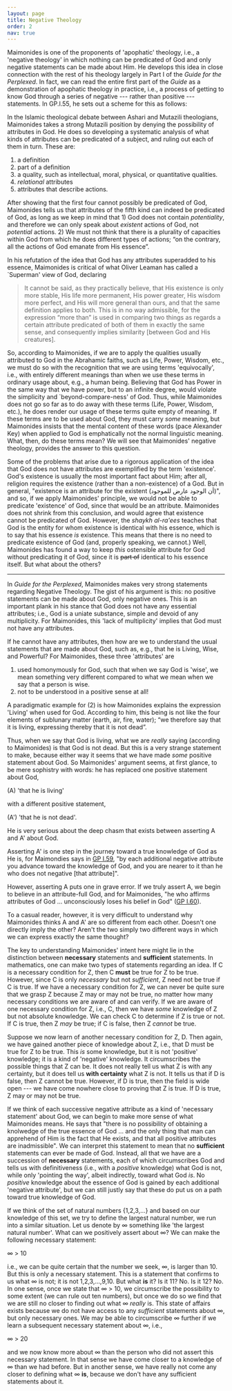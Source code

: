 ```yaml
---
layout: page
title: Negative Theology
order: 2
nav: true
---
```


Maimonides is one of the proponents of 'apophatic' theology, i.e., a 'negative theology' in which nothing can be predicated of God and only negative statements can be made about Him. He develops this idea in close connection with the rest of his theology largely in Part I of the _Guide for the Perplexed_. In fact, we can read the entire first part of the _Guide_ as a demonstration of apophatic theology in practice, i.e., a process of getting to know God through a series of negative --- rather than positive --- statements. In GP.I.55, he sets out a scheme for this as follows:

In the Islamic theological debate between Ashari and Mutazili theologians, Maimonides takes a strong Mutazili position by denying the possibility of attributes in God. He does so developing a systematic analysis of what kinds of attributes can be predicated of a subject, and ruling out each of them in turn. These are:
1. a definition
2. part of a definition
3. a quality, such as intellectual, moral, physical, or quantitative qualities.
4. _relational_ attributes
5. attributes that describe actions.

After showing that the first four cannot possibly be predicated of God, Maimonides tells us that attributes of the fifth kind can indeed be predicated of God, as long as we keep in mind that 1) God does not contain _potentiality_, and therefore we can only speak about _existent_ actions of God, not _potential_ actions. 2) We must not think that there is a plurality of capacities within God from which he does different types of actions; “on the contrary, all the actions of God emanate from His essence”.

In his refutation of the idea that God has any attributes superadded to his essence, Maimonides is critical of what Oliver Leaman has called a `Superman' view of God, declaring

> It cannot be said, as they practically believe, that His existence is only more stable, His life more permanent, His power greater, His wisdom more perfect, and His will more general than ours, and that the same definition applies to both. This is in no way admissible, for the expression “more than” is used in comparing two things as regards a certain attribute predicated of both of them in exactly the same sense, and consequently implies similarity [between God and His creatures]. 

So, according to Maimonides, if we are to apply the qualities usually attributed to God in the Abrahamic faiths, such as Life, Power, Wisdom, etc., we must do so with the recognition that we are using terms 'equivocally', i.e., with entirely different meanings than when we use these terms in ordinary usage about, e.g., a human being. Believing that God has Power in the same way that we have power, but to an infinite degree, would violate the simplicity and `beyond-compare-ness' of God. Thus, while Maimonides does not go so far as to do away with these terms (Life, Power, Wisdom, etc.), he does render our usage of these terms quite empty of meaning. If these terms are to be used about God, they must carry _some_ meaning, but Maimonides insists that the mental content of these words (pace Alexander Key) when applied to God is emphatically not the normal linguistic meaning. What, then, do these terms mean? We will see that Maimonides' negative theology, provides the answer to this question. 

Some of the problems that arise due to a rigorous application of the idea that God does not have attributes are exemplified by the term 'existence'. God's existence is usually the most important fact about Him; after all, religion requires the existence (rather than a non-existence) of a God. But in general, "existence is an attribute for the existent (أن الوجود عارض للموجود)", and so, if we apply Maimonides' principle, we would not be able to predicate 'existence' of God, since that would be an attribute. Maimonides does not shrink from this conclusion, and would agree that existence cannot be predicated of God. However, the _shaykh al-ra'ees_ teaches that God is the entity for whom existence is identical with his essence, which is to say that his essence _is_ existence. This means that there is no need to predicate existence of God (and, properly speaking, we cannot.) Well, Maimonides has found a way to keep _this_ ostensible attribute for God without predicating it of God, since it is ~~part of~~ identical to his essence itself. But what about the others?



---

In _Guide for the Perplexed_, Maimonides makes very strong statements regarding Negative Theology. The gist of his argument is this: no positive statements can be made about God, only negative ones. This is an important plank in his stance that God does not have any essential attributes; i.e., God is a uniate substance, simple and devoid of any multiplicity. For Maimonides, this 'lack of multiplicity' implies that God must not have any attributes.

If he cannot have any attributes, then how are we to understand the usual statements that are made about God, such as, e.g., that he is Living, Wise, and Powerful? For Maimonides, these three 'attributes' are
1. used homonymously for God, such that when we say God is 'wise', we mean something very different compared to what we mean when we say that a person is wise.
2. not to be understood in a positive sense at all! 

A paradigmatic example for (2) is how Maimonides explains the expression 'Living' when used for God. According to him, this being is not like the four elements of sublunary matter (earth, air, fire, water); “we therefore say that it is living, expressing thereby that it is not dead”.

Thus, when we say that God is living, what we are _really_ saying (according to Maimonides) is that God is not dead. But this is a very strange statement to make, because either way it seems that we have made _some_ positive statement about God. So Maimonides' argument seems, at first glance, to be mere sophistry with words: he has replaced one positive statement about God, 

(A) 'that he is living' 

with a different positive statement, 

(A') 'that he is not dead'. 

He is very serious about the deep chasm that exists between asserting A and A' about God. 

Asserting A' is one step in the journey toward a true knowledge of God as He is, for Maimondies says in [GP I.59](/Guide-Perplexed/summaries/I/ch59/), "by each additional negative attribute you advance toward the knowledge of God, and you are nearer to it than he who does not negative [that attribute]".

However, asserting A puts one in grave error. If we truly assert A, we begin to believe in an attribute-full God, and for Maimonides, "he who affirms attributes of God ... unconsciously loses his belief in God" ([GP I.60](/Guide-Perplexed/summaries/I/ch60/)).

To a casual reader, however, it is very difficult to understand why Maimonides thinks A and A' are so different from each other. Doesn't one directly imply the other? Aren't the two simply two different ways in which we can express exactly the same thought?

The key to understanding Maimonides' intent here might lie in the distinction between **necessary** statements and **sufficient** statements. In mathematics, one can make two types of statements regarding an idea. If C is a necessary condition for Z, then C **must** be true for Z to be true. However, since C is only _necessary_ but not _sufficient_, Z need not be true if C is true. If we have a necessary condition for Z, we can never be quite sure that we grasp Z because Z may or may not be true, no matter how many necessary conditions we are aware of and can verify. If we are aware of one necessary condition for Z, i.e., C, then we have _some_ knowledge of Z but not absolute knowledge. We can check C to determine if Z is true or not. If C is true, then Z _may_ be true; if C is false, then Z _cannot_ be true. 

Suppose we now learn of another necessary condition for Z, D. Then again, we have gained another piece of knowledge about Z, i.e., that D must be true for Z to be true. This _is_ some knowledge, but it is not 'positive' knowledge; it is a kind of 'negative' knowledge. It circumscribes the possible things that Z can be. It does not really tell us what Z is with any certainty, but it does tell us **with certainty** what Z is not. It tells us that if D is false, then Z cannot be true. However, if D is true, then the field is wide open --- we have come nowhere close to proving that Z is true. If D is true, Z may or may not be true.

If we think of each successive negative attribute as a kind of 'necessary statement' about God, we can begin to make more sense of what Maimonides means. He says that "there is no possibility of obtaining a knolwedge of the true essence of God ... and the only thing that man can apprehend of Him is the fact that He exists, and that all positive attributes are inadmissible". We can interpret this statement to mean that no **sufficient** statements can ever be made of God. Instead, all that we have are a succession of **necessary** statements, each of which circumscribes God and tells us with definitiveness (i.e., with a _positive_ knowledge) what God is not, while only 'pointing the way', albeit indirectly, toward what God _is_. No _positive_ knowledge about the essence of God is gained by each additional 'negative attribute', but we can still justly say that these do put us on a path toward true knowledge of God.

If we think of the set of natural numbers {1,2,3,...} and based on our knowledge of this set, we try to define the largest natural number, we run into a similar situation. Let us denote by ∞ something like 'the largest natural number'. What can we positively assert about ∞? We can make the following necessary statement:

∞ > 10

i.e., we can be quite certain that the number we seek, ∞, is larger than 10. But this is only a necessary statement. This is a statement that confirms to us what ∞ is not; it is not 1,2,3,...,9,10. But what **is** it? Is it 11? No. Is it 12? No. In one sense, once we state that ∞ > 10, we circumscribe the possibility to some extent (we can rule out ten numbers), but once we do so we find that we are still no closer to finding out what ∞ _really_ is. This state of affairs exists because we do not have access to any _sufficient_ statements about ∞, but only necessary ones. We may be able to circumscribe ∞ further if we learn a subsequent necessary statement about ∞, i.e.,

∞ > 20

and we now know more about ∞ than the person who did not assert this necessary statement. In that sense we have come closer to a knowledge of ∞ than we had before. But in another sense, we have really not come any closer to defining what ∞ **is**, because we don't have any sufficient statements about it.

